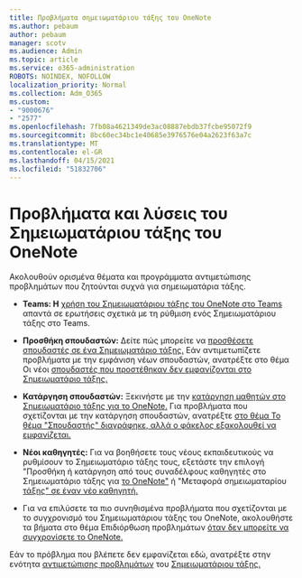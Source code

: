 ```yaml
---
title: Προβλήματα σημειωματάριου τάξης του OneNote
ms.author: pebaum
author: pebaum
manager: scotv
ms.audience: Admin
ms.topic: article
ms.service: o365-administration
ROBOTS: NOINDEX, NOFOLLOW
localization_priority: Normal
ms.collection: Adm_O365
ms.custom:
- "9000676"
- "2577"
ms.openlocfilehash: 7fb08a4621349de3ac08887ebdb37fcbe95072f9
ms.sourcegitcommit: 8bc60ec34bc1e40685e3976576e04a2623f63a7c
ms.translationtype: MT
ms.contentlocale: el-GR
ms.lasthandoff: 04/15/2021
ms.locfileid: "51832706"
---
```

# <a name="onenote-class-notebook-issues-and-resolutions"></a>Προβλήματα και λύσεις του Σημειωματάριου τάξης του OneNote

Ακολουθούν ορισμένα θέματα και προγράμματα αντιμετώπισης προβλημάτων που ζητούνται συχνά για σημειωματάρια τάξης.

- **Teams: Η** [χρήση του Σημειωματάριου τάξης του OneNote στο Teams](https://support.office.com/article/bd77f11f-27cd-4d41-bfbd-2b11799f1440) απαντά σε ερωτήσεις σχετικά με τη ρύθμιση ενός Σημειωματάριου τάξης στο Teams.

- **Προσθήκη σπουδαστών:** Δείτε πώς μπορείτε να [προσθέσετε σπουδαστές σε ένα Σημειωματάριο τάξης.](https://support.office.com/article/149882af-506a-4689-9fee-39309b97aae8) Εάν αντιμετωπίζετε προβλήματα με την εμφάνιση νέων σπουδαστών, ανατρέξτε στο θέμα Οι νέοι [σπουδαστές που προστέθηκαν δεν εμφανίζονται στο Σημειωματάριο τάξης.](https://support.office.com/article/4da02c45-b435-4af1-921b-51b8ee40e1c9)

- **Κατάργηση σπουδαστών:** Ξεκινήστε με την [κατάργηση μαθητών στο Σημειωματάριο τάξης για το OneNote.](https://support.office.com/article/86dcf019-408f-4de8-8055-eb61f1578c3c) Για προβλήματα που σχετίζονται με την κατάργηση σπουδαστών, ανατρέξτε [στο θέμα Το θέμα "Σπουδαστής" διαγράφηκε, αλλά ο φάκελος εξακολουθεί να εμφανίζεται.](https://support.office.com/article/0ed81eaa-c14a-436f-bb6f-ce95f130cc71)

- **Νέοι καθηγητές:** Για να βοηθήσετε τους νέους εκπαιδευτικούς να ρυθμίσουν το Σημειωματάριο τάξης τους, εξετάστε την επιλογή "Προσθήκη ή κατάργηση από τους συναδέλφους καθηγητές στο Σημειωματάριο τάξης για [το OneNote"](https://support.office.com/article/fdcb870b-49a7-4a14-9ea6-d817f88026f8) ή "Μεταφορά σημειωματαρίου [τάξης" σε έναν νέο καθηγητή.](https://support.office.com/article/84ef5d4a-0eec-4d5b-bc22-1317bc3b9027)

- Για να επιλύσετε τα πιο συνηθισμένα προβλήματα που σχετίζονται με το συγχρονισμό του Σημειωματάριου τάξης του OneNote, ακολουθήστε τα βήματα στο θέμα Επιδιόρθωση προβλημάτων [όταν δεν μπορείτε να συγχρονίσετε το OneNote.](https://support.office.com/article/Fix-issues-when-you-can-t-sync-OneNote-299495ef-66d1-448f-90c1-b785a6968d45)

Εάν το πρόβλημα που βλέπετε δεν εμφανίζεται εδώ, ανατρέξτε στην ενότητα [αντιμετώπισης προβλημάτων](https://support.office.com/article/class-notebook-ee70aff9-52e8-449f-be6a-7cbc1d65eaea#ID0EAABAAA=Manage&ID0EABAAA=Troubleshoot) του [Σημειωματάριου τάξης.](https://support.office.com/article/class-notebook-ee70aff9-52e8-449f-be6a-7cbc1d65eaea) 


